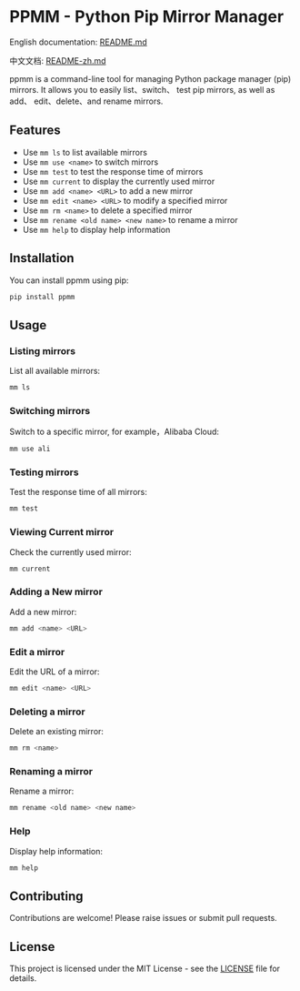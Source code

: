 # PPMM - Python Pip Mirror Manager

English documentation: [README.md](https://github.com/Xu-Lan/ppmm/blob/main/README.md)

中文文档: [README-zh.md](https://github.com/Xu-Lan/ppmm/blob/main/README-zh.md)

ppmm is a command-line tool for managing Python package manager (pip) mirrors. It allows you to easily list、switch、 test pip mirrors, as well as add、 edit、delete、and rename mirrors.

## Features

- Use `mm ls` to list available mirrors
- Use `mm use <name>` to switch mirrors
- Use `mm test` to test the response time of mirrors
- Use `mm current` to display the currently used mirror
- Use `mm add <name> <URL>` to add a new mirror
- Use `mm edit <name> <URL>` to modify a specified mirror
- Use `mm rm <name>` to delete a specified mirror
- Use `mm rename <old name> <new name>` to rename a mirror
- Use `mm help` to display help information

## Installation

You can install ppmm using pip:

```bash
pip install ppmm
```

## Usage

### Listing mirrors

List all available mirrors:

```bash
mm ls
```

### Switching mirrors

Switch to a specific mirror, for example，Alibaba Cloud:

```bash
mm use ali
```

### Testing mirrors

Test the response time of all mirrors:

```bash
mm test
```

### Viewing Current mirror

Check the currently used mirror:

```bash
mm current
```

### Adding a New mirror

Add a new mirror:

```bash
mm add <name> <URL>
```

### Edit a mirror

Edit the URL of a mirror:

```bash
mm edit <name> <URL>
```

### Deleting a mirror

Delete an existing mirror:

```bash
mm rm <name>
```

### Renaming a mirror

Rename a mirror:

```bash
mm rename <old name> <new name>
```

### Help

Display help information:

```bash
mm help
```

## Contributing

Contributions are welcome! Please raise issues or submit pull requests.

## License

This project is licensed under the MIT License - see the [LICENSE](https://github.com/Xu-Lan/ppmm/blob/main/LICENSE) file for details.
